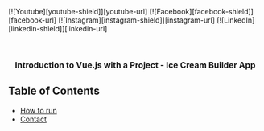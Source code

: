 [![Youtube][youtube-shield]][youtube-url]
[![Facebook][facebook-shield]][facebook-url]
[![Instagram][instagram-shield]][instagram-url]
[![LinkedIn][linkedin-shield]][linkedin-url]

<!-- PROJECT LOGO -->
<br />
<p align="center">
  <h3 align="center">Introduction to Vue.js with a Project - Ice Cream Builder App</h3>

<!-- TABLE OF CONTENTS -->

## Table of Contents

- [How to run](#how-to-run)
- [Contact](#contact)

<!-- CONTACT -->
